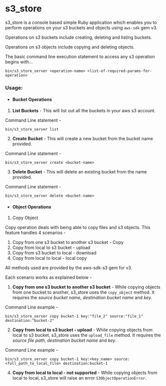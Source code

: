 # s3_store
s3_store is a console based simple Ruby application which enables you to perform operations on your s3 buckets and objects using `aws-sdk` gem v3.

Operations on s3 buckets include creating, deleting and listing buckets.

Operations on s3 objects include copying and deleting objects.

The basic command line execution statement to access any s3 operation begins with...

```
bin/s3_store_server <operation-name> <list-of-required-params-for-operation>
```

### Usage:

* #### Bucket Operations

1. **List Buckets** - This will list out all the buckets in your aws s3 account. 

Command Line statement - 
```
bin/s3_store_server list
```

2. **Create Bucket** - This will create a new bucket from the bucket name provided.

Command Line statement - 
```
bin/s3_store_server create <bucket-name>
```

3. **Delete Bucket** - This will delete an existing bucket from the name provided.

Command Line statement - 
```
bin/s3_store_server delete <bucket-name>
```

* #### Object Operations

1. Copy Object

Copy operation deals with being able to copy files and s3 objects. 
This feature handles 4 scenarios - 

1. Copy from one s3 bucket to another s3 bucket - Copy
2. Copy from local to s3 bucket - upload
3. Copy from s3 bucket to local - download
4. Copy from local to local - local copy

All methods used are provided by the aws-sdk-s3 gem for v3.

Each scenario works as explained below - 

1. **Copy from one s3 bucket to another s3 bucket** - While copying objects from one bucket to another, s3_store uses the `copy_object` method. It requires the _source bucket name, destination bucket name_ and _key._

Command Line example - 
```
bin/s3_store_server copy bucket-1 key:"file_2" source:"file_1" destination:"bucket-2"                         
```

2. **Copy from local to s3 bucket - upload** - While copying objects from local to s3 bucket, s3_store uses the `upload_file` method. It requires the _source file path, destination bucket name_ and _key_.

Command Line example - 
```
bin/s3_store_server copy bucket-1 key:<key_name> source:<full_path_to_local_file> destination:bucket-1
```

4. **Copy from local to local - not supported** - While copying objects from local to local, s3_store will raise an error `S3ObjectOperationError`. 
